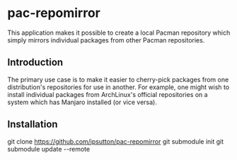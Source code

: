 # pac-repomirror
This application makes it possible to create a local Pacman repository which simply mirrors individual packages from other Pacman repositories.

## Introduction
The primary use case is to make it easier to cherry-pick packages from one distribution's repositories for use in another. For example, one might wish to install individual packages from ArchLinux's official repositories on a system which has Manjaro installed (or vice versa).

## Installation
 git clone https://github.com/jpsutton/pac-repomirror
 git submodule init
 git submodule update --remote
 
